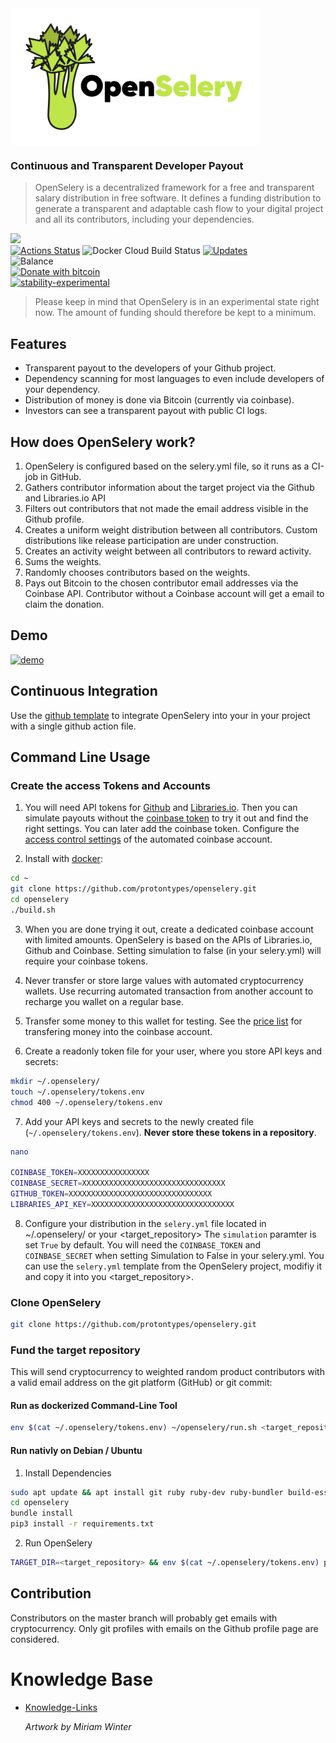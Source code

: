 <img align="middle" src="./docs/design/OpenSelery-04.png" width="400"> 

### Continuous and Transparent Developer Payout

> OpenSelery is a decentralized framework for a free and transparent salary distribution in free software. It defines a funding distribution to generate a transparent and adaptable cash flow to your digital project and all its contributors, including your dependencies.

[![](https://img.shields.io/gitter/room/protontypes/openselery)](https://gitter.im/protontypes/openselery)        
[![Actions Status](https://github.com/protontypes/openselery/workflows/openselery/badge.svg)](https://github.com/protontypes/openselery/actions) ![Docker Cloud Build Status](https://img.shields.io/docker/cloud/build/protontypes/openselery?logo=docker) [![Updates](https://pyup.io/repos/github/protontypes/openselery/shield.svg)](https://pyup.io/repos/github/protontypes/openselery/)         
![Balance](https://img.shields.io/endpoint?url=https://raw.githubusercontent.com/wiki/protontypes/openselery/openselery/balance_badge.json&style=flat&logo=bitcoin)          
[![Donate with bitcoin](https://en.cryptobadges.io/badge/small/3PVdiyLPR7MgaeFRJLW9mfuESZS2aAPX9w)](https://en.cryptobadges.io/donate/3PVdiyLPR7MgaeFRJLW9mfuESZS2aAPX9w)  
[![stability-experimental](https://img.shields.io/badge/stability-experimental-orange.svg)](https://github.com/emersion/stability-badges#experimental)
> Please keep in mind that OpenSelery is in an experimental state right now. The amount of funding should therefore be kept to a minimum.

## Features

* Transparent payout to the developers of your Github project.
* Dependency scanning for most languages to even include developers of your dependency.
* Distribution of money is done via Bitcoin (currently via coinbase).
* Investors can see a transparent payout with public CI logs.

## How does OpenSelery work?

1. OpenSelery is configured based on the selery.yml file, so it runs as a CI-job in GitHub.
2. Gathers contributor information about the target project via the Github and Libraries.io API
3. Filters out contributors that not made the email address visible in the Github profile.
4. Creates a uniform weight distribution between all contributors. Custom distributions like release participation are under construction.
5. Creates an activity weight between all contributors to reward activity.
6. Sums the weights.
7. Randomly chooses contributors based on the weights.
8. Pays out Bitcoin to the chosen contributor email addresses via the Coinbase API. Contributor without a Coinbase account will get a email to claim the donation.

## Demo

[![demo](https://asciinema.org/a/qT8m8Tbvt2Fwck077FLGVjMn1.svg)](https://asciinema.org/a/qT8m8Tbvt2Fwck077FLGVjMn1?autoplay=1)


## Continuous Integration  
Use the [github template](https://github.com/protontypes/seleryexample) to integrate OpenSelery into your in your project with a single github action file.

## Command Line Usage 

### Create the access Tokens and Accounts

1. You will need API tokens for [Github](https://github.com/settings/tokens) and [Libraries.io](https://libraries.io/api). Then you can simulate payouts without the [coinbase token](https://www.coinbase.com/settings/api) to try it out and find the right settings. You can later add the coinbase token. Configure the [access control settings](https://github.com/protontypes/openselery/wiki/Coinbase-Settings) of the automated coinbase account. 

2. Install with [docker](https://docs.docker.com/install/linux/docker-ce/ubuntu/):

```bash
cd ~
git clone https://github.com/protontypes/openselery.git
cd openselery
./build.sh
```

3. When you are done trying it out, create a dedicated coinbase account with limited amounts. OpenSelery is based on the APIs of Libraries.io, Github and Coinbase. Setting simulation to false (in your selery.yml) will require your coinbase tokens.

4. Never transfer or store large values with automated cryptocurrency wallets. Use recurring automated transaction from another account to recharge you wallet on a regular base. 

5. Transfer some money to this wallet for testing. See the [price list](https://help.coinbase.com/en/coinbase/trading-and-funding/pricing-and-fees/fees.html) for transfering money into the coinbase account.

6. Create a readonly token file for your user, where you store API keys and secrets:

```bash
mkdir ~/.openselery/
touch ~/.openselery/tokens.env
chmod 400 ~/.openselery/tokens.env
```

7. Add your API keys and secrets to the newly created file (`~/.openselery/tokens.env`). **Never store these tokens in a repository**.

```bash
nano 

COINBASE_TOKEN=XXXXXXXXXXXXXXXX
COINBASE_SECRET=XXXXXXXXXXXXXXXXXXXXXXXXXXXXXXXX
GITHUB_TOKEN=XXXXXXXXXXXXXXXXXXXXXXXXXXXXXXXX
LIBRARIES_API_KEY=XXXXXXXXXXXXXXXXXXXXXXXXXXXXXXXX
```

8. Configure your distribution in the `selery.yml` file located in ~/.openselery/ or your <target_repository>
The `simulation` paramter is set `True` by default. You will need the `COINBASE_TOKEN` and `COINBASE_SECRET` when setting Simulation to False in your selery.yml. You can use the `selery.yml` template from the OpenSelery project, modifiy it and copy it into you <target_repository>.


### Clone OpenSelery
      
```bash
git clone https://github.com/protontypes/openselery.git
```  

### Fund the target repository

This will send cryptocurrency to weighted random product contributors with a valid email address on the git platform (GitHub) or git commit:

#### Run as dockerized Command-Line Tool

```bash
env $(cat ~/.openselery/tokens.env) ~/openselery/run.sh <target_repository>
```

#### Run nativly on Debian / Ubuntu

1. Install Dependencies

```bash
sudo apt update && apt install git ruby ruby-dev ruby-bundler build-essentail curl python3-pip
cd openselery
bundle install 
pip3 install -r requirements.txt
```

2. Run OpenSelery

```bash
TARGET_DIR=<target_repository> && env $(cat ~/.openselery/tokens.env) python3 selery.py --config $TARGET_DIR/selery.yml --directory $TARGET_DIR --result results
```
   

## Contribution
Constributors on the master branch will probably get emails with cryptocurrency. Only git profiles with emails on the Github profile page are considered.

# Knowledge Base
* [Knowledge-Links](https://github.com/protontypes/openselery/wiki/Knowledge-Links)

  *Artwork by Miriam Winter*

